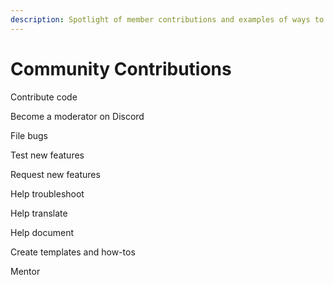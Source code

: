 ```yaml
---
description: Spotlight of member contributions and examples of ways to contribute.
---
```


# Community Contributions

Contribute code

Become a moderator on Discord

File bugs

Test new features

Request new features

Help troubleshoot

Help translate

Help document

Create templates and how-tos

Mentor



